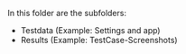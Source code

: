 In this folder are the subfolders:
* Testdata (Example: Settings and app)
* Results (Example: TestCase-Screenshots)
